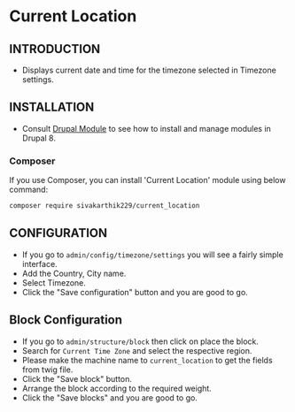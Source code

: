 # Current Location

## INTRODUCTION
- Displays current date and time for the timezone selected in Timezone settings.

## INSTALLATION
- Consult [Drupal Module](https://www.drupal.org/docs/extending-drupal/installing-modules) to see how to install and manage modules in Drupal 8.

### Composer
If you use Composer, you can install 'Current Location' module using below command:
```bash
composer require sivakarthik229/current_location
```

## CONFIGURATION
- If you go to `admin/config/timezone/settings` you will see a fairly simple interface.
- Add the Country, City name.
- Select Timezone.
- Click the "Save configuration" button and you are good to go.

## Block Configuration
- If you go to `admin/structure/block` then click on place the block.
- Search for `Current Time Zone` and select the respective region.
- Please make the machine name to `current_location` to get the fields from twig file.
- Click the "Save block" button.
- Arrange the block according to the required weight.
- Click the "Save blocks" and you are good to go.
